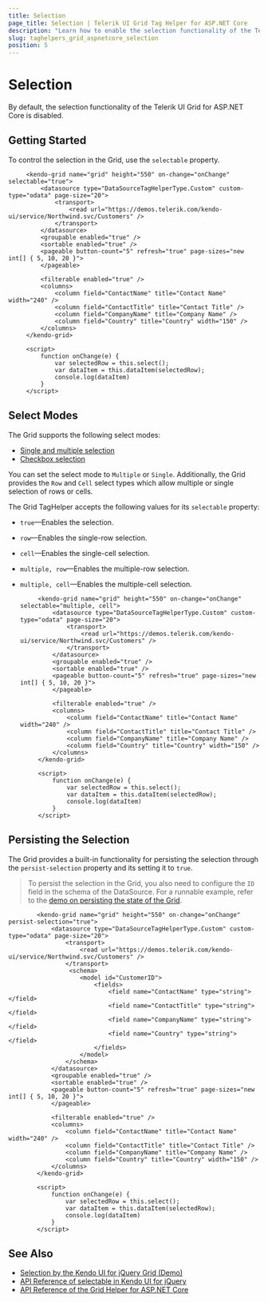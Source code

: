 ```yaml
---
title: Selection
page_title: Selection | Telerik UI Grid Tag Helper for ASP.NET Core
description: "Learn how to enable the selection functionality of the Telerik UI Grid for ASP.NET Core by using the Grid TagHelper."
slug: taghelpers_grid_aspnetcore_selection
position: 5
---
```


# Selection

By default, the selection functionality of the Telerik UI Grid for ASP.NET Core is disabled.

## Getting Started

To control the selection in the Grid, use the `selectable` property.

   ```tagHelper
        <kendo-grid name="grid" height="550" on-change="onChange" selectable="true">
            <datasource type="DataSourceTagHelperType.Custom" custom-type="odata" page-size="20">
                <transport>
                    <read url="https://demos.telerik.com/kendo-ui/service/Northwind.svc/Customers" />
                </transport>
            </datasource>
            <groupable enabled="true" />
            <sortable enabled="true" />
            <pageable button-count="5" refresh="true" page-sizes="new int[] { 5, 10, 20 }">
            </pageable>

            <filterable enabled="true" />
            <columns>
                <column field="ContactName" title="Contact Name" width="240" />
                <column field="ContactTitle" title="Contact Title" />
                <column field="CompanyName" title="Company Name" />
                <column field="Country" title="Country" width="150" />
            </columns>
        </kendo-grid>

        <script>
            function onChange(e) {
                var selectedRow = this.select();
                var dataItem = this.dataItem(selectedRow);
                console.log(dataItem)
            }
        </script>
   ```

## Select Modes

The Grid supports the following select modes:
* [Single and multiple selection](https://demos.telerik.com/aspnet-core/grid/selection)
* [Checkbox selection](https://demos.telerik.com/aspnet-core/grid/checkbox-selection)

You can set the select mode to `Multiple` or `Single`. Additionally, the Grid provides the `Row` and `Cell` select types which allow multiple or single selection of rows or cells.

The Grid TagHelper accepts the following values for its `selectable` property:
* `true`&mdash;Enables the selection.
* `row`&mdash;Enables the single-row selection.
* `cell`&mdash;Enables the single-cell selection.
* `multiple, row`&mdash;Enables the multiple-row selection.
* `multiple, cell`&mdash;Enables the multiple-cell selection.

   ```tagHelper
        <kendo-grid name="grid" height="550" on-change="onChange" selectable="multiple, cell">
            <datasource type="DataSourceTagHelperType.Custom" custom-type="odata" page-size="20">
                <transport>
                    <read url="https://demos.telerik.com/kendo-ui/service/Northwind.svc/Customers" />
                </transport>
            </datasource>
            <groupable enabled="true" />
            <sortable enabled="true" />
            <pageable button-count="5" refresh="true" page-sizes="new int[] { 5, 10, 20 }">
            </pageable>

            <filterable enabled="true" />
            <columns>
                <column field="ContactName" title="Contact Name" width="240" />
                <column field="ContactTitle" title="Contact Title" />
                <column field="CompanyName" title="Company Name" />
                <column field="Country" title="Country" width="150" />
            </columns>
        </kendo-grid>

        <script>
            function onChange(e) {
                var selectedRow = this.select();
                var dataItem = this.dataItem(selectedRow);
                console.log(dataItem)
            }
        </script>
   ```


## Persisting the Selection

The Grid provides a built-in functionality for persisting the selection through the `persist-selection` property and its setting it to `true`.

> To persist the selection in the Grid, you also need to configure the `ID` field in the schema of the DataSource. For a runnable example, refer to the [demo on persisting the state of the Grid](https://demos.telerik.com/aspnet-core/grid/persist-state).

```tagHelper
        <kendo-grid name="grid" height="550" on-change="onChange" persist-selection="true">
            <datasource type="DataSourceTagHelperType.Custom" custom-type="odata" page-size="20">
                <transport>
                    <read url="https://demos.telerik.com/kendo-ui/service/Northwind.svc/Customers" />
                </transport>
                 <schema>
                    <model id="CustomerID">
                        <fields>
                            <field name="ContactName" type="string"></field>
                            <field name="ContactTitle" type="string"></field>
                            <field name="CompanyName" type="string"></field>
                            <field name="Country" type="string"></field>
                        </fields>
                    </model>
                </schema>
            </datasource>
            <groupable enabled="true" />
            <sortable enabled="true" />
            <pageable button-count="5" refresh="true" page-sizes="new int[] { 5, 10, 20 }">
            </pageable>

            <filterable enabled="true" />
            <columns>
                <column field="ContactName" title="Contact Name" width="240" />
                <column field="ContactTitle" title="Contact Title" />
                <column field="CompanyName" title="Company Name" />
                <column field="Country" title="Country" width="150" />
            </columns>
        </kendo-grid>

        <script>
            function onChange(e) {
                var selectedRow = this.select();
                var dataItem = this.dataItem(selectedRow);
                console.log(dataItem)
            }
        </script>
```

## See Also

* [Selection by the Kendo UI for jQuery Grid (Demo)](https://demos.telerik.com/kendo-ui/grid/selection)
* [API Reference of selectable in Kendo UI for jQuery](https://docs.telerik.com/kendo-ui/api/javascript/ui/grid/configuration/selectable)
* [API Reference of the Grid Helper for ASP.NET Core](/api/grid)
